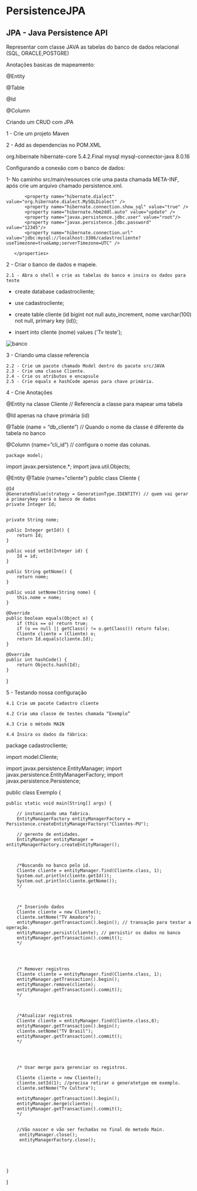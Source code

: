 # PersistenceJPA
 
## JPA - Java Persistence API

Representar com classe JAVA as tabelas do banco de dados relacional (SQL, ORACLE,POSTGRE)



Anotações basicas de mapeamento:


@Entity

@Table

@Id

@Column

Criando um CRUD com JPA

1 - Crie um projeto Maven

2 - Add as dependencias no POM.XML 

<dependencies>

<dependency>
   		<groupId> org.hibernate</groupId>
  		 <artifactId>hibernate-core</artifactId>
  		 <version>5.4.2.Final</version>
</dependency>

   <dependency>
 		  <groupId> mysql</groupId>
 		  <artifactId>mysql-connector-java</artifactId>
   <version>8.0.16</version>
   </dependency>


</dependencies>

Configurando a conexão com o banco de dados:

1- No caminho src/main/resources crie uma pasta chamada META-INF, após crie um arquivo chamado persistence.xml.

<?xml version="1.0" encoding="UTF-8"?>
<persistence version="1.0" xmlns="http://java.sun.com/xml/ns/persistence" xmlns:xsi="http://www.w3.org/2001/XMLSchema-instance"
            xsi:schemaLocation="http://java.sun.com/xml/ns/persistence http://java.sun.com/xml/ns/persistence/persistence_1_0.xsd">


   <persistence-unit name="Clientes-PU" transaction-type="RESOURCE_LOCAL">
       <properties>

           <property name="hibernate.dialect" value="org.hibernate.dialect.MySQLDialect" />
           <property name="hibernate.connection.show_sql" value="true" />
           <property name="hibernate.hbm2ddl.auto" value="update" />
           <property name="javax.persistence.jdbc.user" value="root"/>
           <property name="javax.persistence.jdbc.password" value="12345"/>
           <property name="hibernate.connection.url" value="jdbc:mysql://localhost:3306/cadastrocliente?useTimezone=true&amp;serverTimezone=UTC" />

       </properties>
   </persistence-unit>
</persistence>


















2 - Criar o banco de dados e mapeie.

	2.1 - Abra o shell e crie as tabelas do banco e insira os dados para teste
	
* create database cadastrocliente;

* use cadastrocliente;

* create table cliente (id bigint not null auto_increment, nome varchar(100) not null, primary key (id));

* insert into cliente (nome) values ('Tv teste');

 ![banco](https://github.com/miquiles/Step-by-Step-persistence-JPA/blob/master/banco.png)








3 - Criando uma classe referencia 

	2.2 - Crie um pacote chamado Model dentro do pacote src/JAVA
	2.3 - Crie uma classe Cliente.
	2.4 - Crie os atributos e encapsule
	2.5 - Crie equals e hashCode apenas para chave primária.

















4 - Crie Anotações

@Entity na classe Cliente // Referencía a classe para mapear uma tabela

@Id apenas na chave primária (id)

@Table (name = “db_cliente”) // Quando o nome da classe é diferente da tabela no banco

@Column (name=”cli_id”) // configura o nome das colunas.


	package model;

import javax.persistence.*;
import java.util.Objects;

@Entity
@Table (name="cliente")
public class Cliente {

    @Id
    @GeneratedValue(strategy = GenerationType.IDENTITY) // quem vai gerar a primarykey será o banco de dados
    private Integer Id;


    private String nome;

    public Integer getId() {
        return Id;
    }

    public void setId(Integer id) {
        Id = id;
    }

    public String getNome() {
        return nome;
    }

    public void setNome(String nome) {
        this.nome = nome;
    }

    @Override
    public boolean equals(Object o) {
        if (this == o) return true;
        if (o == null || getClass() != o.getClass()) return false;
        Cliente cliente = (Cliente) o;
        return Id.equals(cliente.Id);
    }

    @Override
    public int hashCode() {
        return Objects.hash(Id);
    }
}












5 - Testando nossa configuração

	4.1 Crie um pacote Cadastro cliente
	
	4.2 Crie uma classe de testes chamada “Exemplo”
	
	4.3 Crie o método MAIN
	
	4.4 Insira os dados da fábrica:

package cadastrocliente;

import model.Cliente;

import javax.persistence.EntityManager;
import javax.persistence.EntityManagerFactory;
import javax.persistence.Persistence;

public class Exemplo {

    public static void main(String[] args) {

        // instanciando uma fabrica.
        EntityManagerFactory entityManagerFactory = Persistence.createEntityManagerFactory("Clientes-PU");

        // gerente de entidades.
        EntityManager entityManager = entityManagerFactory.createEntityManager();



        /*Buscando no banco pelo id.
        Cliente cliente = entityManager.find(Cliente.class, 1);
        System.out.println(cliente.getId());
        System.out.println(cliente.getNome());
        */



        /* Inserindo dados
        Cliente cliente = new Cliente();
        cliente.setNome("TV Amadora");
        entityManager.getTransaction().begin(); // transação para testar a operação.
        entityManager.persist(cliente); // persistir os dados no banco
        entityManager.getTransaction().commit();
        */




        /* Remover registros
        Cliente cliente = entityManager.find(Cliente.class, 1);
        entityManager.getTransaction().begin();
        entityManager.remove(cliente);
        entityManager.getTransaction().commit();
        */



        /*Atualizar registros
        Cliente cliente = entityManager.find(Cliente.class,8);
        entityManager.getTransaction().begin();
        cliente.setNome("TV Brasil");
        entityManager.getTransaction().commit();
        */




        /* Usar merge para gerenciar os registros.

        Cliente cliente = new Cliente();
        cliente.setId(1); //precisa retirar o generatetype em exemplo.
        cliente.setNome("Tv Cultura");

        entityManager.getTransaction().begin();
        entityManager.merge(cliente);
        entityManager.getTransaction().commit();
        */


        //Vão nascer e vão ser fechadas no final do metodo Main.
         entityManager.close();
         entityManagerFactory.close();





    }
}









